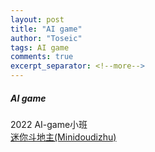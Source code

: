 ```yaml
---
layout: post
title: "AI game"
author: "Toseic"
tags: AI game
comments: true
excerpt_separator: <!--more-->
---
```

##### AI game
2022 AI-game小班<br>
[迷你斗地主(Minidoudizhu)](https://toseic.github.io/2022-04-14/Minidoudizhu)
